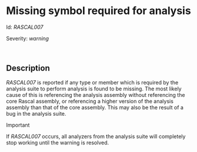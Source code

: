# Missing symbol required for analysis

Id: *RASCAL007*

Severity: *warning*

<br/>

## Description

*RASCAL007* is reported if any type or member which is required by the analysis suite to perform analysis is found to be missing. The most likely cause of this is referencing the analysis assembly without referencing the core Rascal assembly, or referencing a higher version of the analysis assembly than that of the core assembly. This may also be the result of a bug in the analysis suite.

> [!IMPORTANT]
> If *RASCAL007* occurs, all analyzers from the analysis suite will completely stop working until the warning is resolved.
